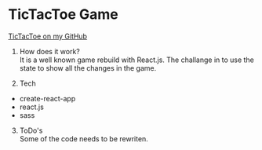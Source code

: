 # TicTacToe Game   
[TicTacToe on my GitHub](https://sendaraven.github.io/TicTacToe/)

1. How does it work?   
   It is a well known game rebuild with React.js. The challange in to use the state to show all the changes in the game.

2. Tech
- create-react-app
- react.js
- sass

3. ToDo's   
   Some of the code needs to be rewriten.